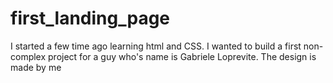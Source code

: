 # first_landing_page
I started a few time ago learning html and CSS. I wanted to build a first non-complex project for a guy who's name is Gabriele Loprevite. The design is made by me
